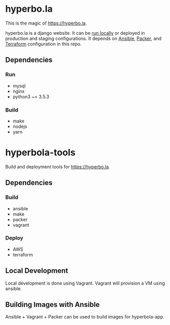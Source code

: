 # hyperbo.la

This is the magic of <https://hyperbo.la>.

hyperbo.la is a django website. It can be [run locally](/doc/local-development.md)
or deployed in production and staging configurations. It depends on [Ansible](/ansible),
[Packer](/packer), and [Terraform](/terraform) configuration in this repo.

## Dependencies

### Run

* mysql
* nginx
* python3 ~= 3.5.3

### Build

* make
* nodejs
* yarn

# hyperbola-tools

Build and deployment tools for <https://hyperbo.la>.

## Dependencies

### Build

* ansible
* make
* packer
* vagrant

### Deploy

* AWS
* terraform

## Local Development

Local development is done using Vagrant. Vagrant will provision a VM using
ansible.

## Building Images with Ansible

Ansible + Vagrant + Packer can be used to build images for hyperbola-app.
